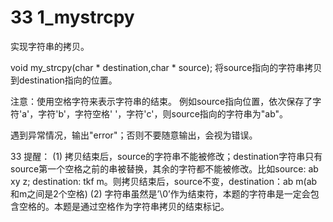 # 33 **1_mystrcpy**
实现字符串的拷贝。

void my_strcpy(char * destination,char * source);
将source指向的字符串拷贝到destination指向的位置。

注意：使用空格字符来表示字符串的结束。
例如source指向位置，依次保存了字符'a'，字符'b'，字符空格' '，字符'c'，则source指向的字符串为"ab"。


遇到异常情况，输出"error"；否则不要随意输出，会视为错误。

33	提醒：
(1)	拷贝结束后，source的字符串不能被修改；destination字符串只有source第一个空格之前的串被替换，其余的字符都不能被修改。比如source: ab xy z; destination: tkf m。则拷贝结束后，source不变，destination：ab  m(ab和m之间是2个空格)
(2)	字符串虽然是’\0’作为结束符，本题的字符串是一定会包含空格的。本题是通过空格作为字符串拷贝的结束标记。
